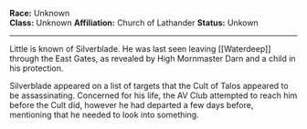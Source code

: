 **Race:** Unknown  
**Class:** Unknown
**Affiliation:** Church of Lathander
**Status:** Unkown

---

Little is known of Silverblade. He was last seen leaving [[Waterdeep]] through the East Gates, as revealed by High Mornmaster Darn and a child in his protection.

Silverblade appeared on a list of targets that the Cult of Talos appeared to be assassinating. Concerned for his life, the AV Club attempted to reach him before the Cult did, however he had departed a few days before, mentioning that he needed to look into something. 